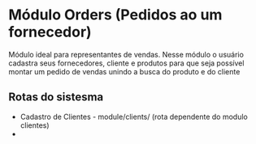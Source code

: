 # Módulo Orders (Pedidos ao um fornecedor)
Módulo ideal para representantes de vendas. Nesse módulo
o usuário cadastra seus fornecedores, cliente e produtos para que 
seja possível montar um pedido de vendas unindo a busca do produto e 
do cliente

## Rotas do sistesma
- Cadastro de Clientes - module/clients/ (rota dependente do modulo clientes)
- 


